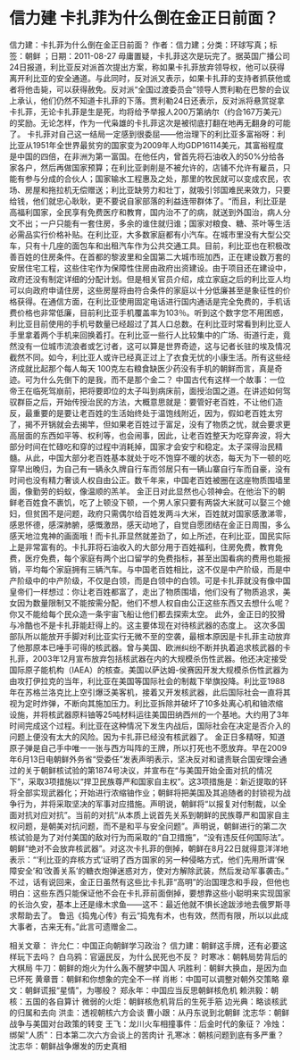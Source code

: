 # 信力建  卡扎菲为什么倒在金正日前面？

信力建：卡扎菲为什么倒在金正日前面？
作者：信力建；分类：环球写真；标签：朝鲜 ；日期：2011-08-27
毋庸置疑，卡扎菲这次是玩完了。据英国广播公司24日报道，利比亚反对派首次提出方案，称如果卡扎菲放弃领导权，他可以获得离开利比亚的安全通道。与此同时，反对派又表示，如果卡扎菲的支持者抓获他或者将他击毙，可以获得赦免。反对派“全国过渡委员会”领导人贾利勒在巴黎的会议上承认，他们仍然不知道卡扎菲的下落。贾利勒24日还表示，反对派将悬赏捉拿卡扎菲，无论卡扎菲是生是死，均将给予举报人200万第纳尔（约合167万美元）的奖励。无论怎样，作为一代枭雄的卡扎菲这次是被彻底打翻在地再无翻身的可能了。
卡扎菲对自己这一结局一定感到很委屈——他治理下的利比亚多富裕呀：利比亚从1951年全世界最贫穷的国家变为2009年人均GDP16114美元，其富裕程度是中国的四倍，在非洲为第一富国。在他任内，曾首先将石油收入的50%分给各家各户，然后再做国家预算；在利比亚剥削是不被允许的，店铺不允许有雇员，只能有参与分成的合伙人；国家输水工程惠及之处，那里的牧民就可以变成农民，农场、房屋和拖拉机无偿赠送；利比亚缺劳力和壮丁，就吸引邻国难民来效力，只要给钱，他们就忠心耿耿，更不要说自家部落的利益连带群体了。“而且，利比亚是高福利国家，全民享有免费医疗和教育，国内治不了的病，就送到外国治，病人分文不出；一户只能有一套住房，多余的谁住就归谁；国家对粮食、糖、茶叶等生活必需品实行价格补贴。在利比亚，大多数家庭都有小汽车。在城市里没有大型公交车，只有十几座的面包车和出租汽车作为公共交通工具。目前，利比亚也在积极改善百姓的住房条件。在首都的黎波里和全国第二大城市班加西，正在建设数万套的安居住宅工程，这些住宅作为保障性住房由政府出资建设。由于项目还在建设中，政府还没有制定详细的分配计划。但是相关官员介绍，成立家庭之后的利比亚人均可以向政府申请住房，这些房屋将由符合条件的家庭以十分低廉甚至是象征性的价格获得。在通信方面，在利比亚使用固定电话进行国内通话是完全免费的，手机话费价格也非常低廉，目前利比亚手机覆盖率为103％。听到这个数字您不用困惑，利比亚目前使用的手机号数量已经超过了其人口总数。在利比亚时常看到利比亚人手里拿着两个手机来回换着打。在利比亚一些行人比较集中的广场、街道行走，竟然没有一位城市流浪者或乞讨者，这可以算是世界奇迹，这与记者长驻的埃及情况截然不同。如今，利比亚人或许已经真正过上了衣食无忧的小康生活。所有这些经济成就比起那个每人每天 100克左右粮食缺医少药没有手机的朝鲜而言，真是奇迹。可为什么先倒下的是我，而不是那个金二？
中国古代有这样一个故事：一位帝王在临死驾崩前，把将要即位的太子叫到病床前，面授治国之道。在讲述如何驾驭群臣之后，开始传授治民的方法，大概意思就是：要管好老百姓，不让他们造反，最重要的是要让老百姓的生活始终处于温饱线附近，因为，假如老百姓太穷了，揭不开锅就会去揭竿，但如果老百姓过于富足，没有了物质之忧，就会要求更高层面的东西如平等、权利等，也会闹事，因此，让老百姓整天为吃穿奔波，将大部分时间在忙碌吃和穿的过程中消耗掉，国家才会安宁和稳定。太子深得治民精髓。从此，中国大部分老百姓基本就处于吃不饱穿不暖的状态，每天为下一顿的吃穿早出晚归，为自己有一辆永久牌自行车而邻居只有一辆山寨自行车而自豪，没有时间也没有精力奢谈人权自由公正。数千年来，中国老百姓被圈在这座物质围墙里面，像勤劳的蚂蚁，像温顺的羔羊。
金正日对此显然也心领神会。在他治下的朝鲜老百姓食不裹饥，吃了上顿没下顿，一个男人家只要有两袋大米就可以娶三个媳妇，但贫困不是问题，政府只需偶尔给百姓发两斗大米，百姓就对国家感激涕零，感恩怀德，感深肺腑，感慨激昂，感天动地了，自觉自愿团结在金正日周围，多么感天地泣鬼神的画面哦！而卡扎菲显然就差劲了，如上所述，在利比亚，国民实际上是非常富有的。卡扎菲将石油收入的大部分用于百姓福利，住房免费，教育免费，医疗免费，每个家庭有两个出口留学的免费指标，甚至出国看病的费用也能报销，平均每个家庭拥有三辆汽车。与中国老百姓相比，这不仅是中产阶级，而是中产阶级中的中产阶级，不仅是白领，而是白领中的白领。可是卡扎菲就没有像中国皇帝们一样想过：你让老百姓都富了，走出了物质围墙，他们没有了物质追求，美女因为数量限制又不能按需分配，他们不想人权自由公正这些东西又去想什么呢？你又不能给每个民众造一条宇宙飞船让他们都去探索太空。
此外，金正日的狡猾与冷酷也不是卡扎菲能赶得上的。这主要体现在对待核武器的态度上。
这次多国部队所以能放开手脚对利比亚实行无微不至的空袭，最根本原因是卡扎菲主动放弃了他那原本已唾手可得的核武器。曾与美国、欧洲纠纷不断并执着追求核武器的卡扎菲，2003年12月宣布放弃包括核武器在内的大规模杀伤性武器。他还决定接受国际原子能机构（IAEA）的核查。美国以萨达姆-侯赛因开发大规模杀伤性武器为由攻打伊拉克的当年，利比亚在美国等国际社会的制裁下举旗投降。利比亚1988年在苏格兰洛克比上空引爆泛美客机，接着又开发核武器，此后国际社会一直将其视为定时炸弹，不断向其施加压力。利比亚拆除并破坏了10多处离心机和铀浓缩设施，并将核武器原料铀等25吨材料运往美国田纳西州的一个基地。大约用了3年时间完成这个过程。利比亚在这种情况下发生内战后，国际社会在决定是否介入的问题上便没有太大的风险。因为卡扎菲已经没有核武器了。
金正日多精呀，知道原子弹是自己手中唯一一张与西方叫阵的王牌，所以打死也不愿放弃。早在2009年6月13日电朝鲜外务省“受委任”发表声明表示，坚决反对和谴责联合国安理会通过的关于朝鲜核试验的第1874号决议，并宣布在“与美国开始全面对抗的情况下”，采取3项措施以“捍卫民族尊严和国家自主权”。这3项措施是：新近提取的钚将全部实现武器化；开始进行浓缩铀作业；朝鲜将把美国及其追随者的封锁视为战争行为，并将采取坚决的军事对应措施。声明说，朝鲜将“以报复对付制裁，以全面对抗对应对抗”。当前的对抗“从本质上说首先关系到朝鲜的民族尊严和国家自主权问题，是朝美对抗问题，而不是和平与安全问题”。声明说，朝鲜进行的第二次核试验是为了对付美国的敌对行为而采取的“自卫措施”，“没有违反任何国际法”。朝鲜“绝对不会放弃核武器”。对这次卡扎菲的倒掉，朝鲜在8月22日就得意洋洋地表示：“‘利比亚的弃核方式’证明了西方国家的另一种侵略方式，他们先用所谓‘保障安全’和‘改善关系’的糖衣炮弹迷惑对方，使对方解除武装，然后发动军事袭击。”
不过，话有说回来，金正日虽然有这些比卡扎菲“高明”的治国理念和手段，但他也明白：这些东西只能保证他不会在卡扎菲前面倒掉，要想靠这些小聪明来实现国家的长治久安，基本上还是缘木求鱼——这不：最近他就不惧长途跋涉地去俄罗斯寻求帮助去了。
鲁迅《捣鬼心传》有云“捣鬼有术，也有效，然而有限，所以以此成大事者，古来无有。”此言可遗赠金二。

相关文章：
许允仁：中国正向朝鲜学习政治？
信力建：朝鲜这手牌，还有必要这样玩下去吗？
白乌鸦：官逼民反，为什么民死也不反？
时寒冰：朝韩局势背后的大棋局
牛刀：朝鲜的炮火为什么轰不醒梦中国人
巩胜利：朝鲜大换血，是因为血已坏死
黄章晋：朝鲜和你想象的完全不一样
肖彬：中国可以调整对朝外交策略
章文：朝鲜谎报“星情”，为哪般？
郑永年：中国应当反思朝鲜核危机
赖洪毅：朝核：五国的各自算计
微弱的火炬：朝鲜核危机背后的生死手筋
边光典：略谈核武的归属和去向
洪圭：透视朝核六方会谈
曹小跟：从丹东说到北朝鲜
沈志华：朝鲜战争与美国对台政策的转变
王飞：龙川火车相撞事件：后金时代的象征？
冷烛：绑架“人质”：日本第二次六方会谈上的苦肉计
孔寒冰：朝核问题到底有多严重？
沈志华：朝鲜战争爆发的历史真相